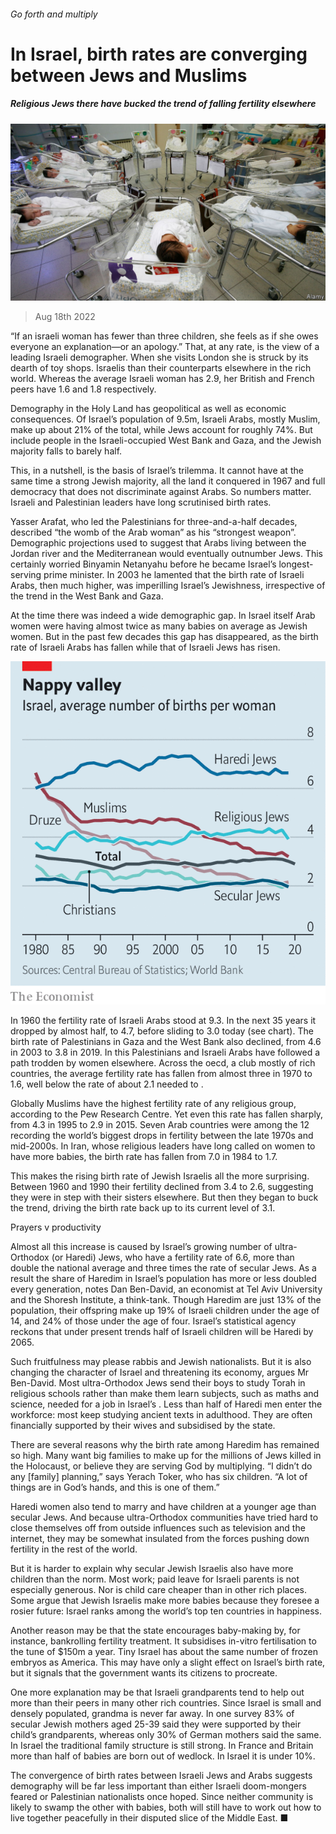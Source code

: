 ###### Go forth and multiply

# In Israel, birth rates are converging between Jews and Muslims 

##### Religious Jews there have bucked the trend of falling fertility elsewhere 

![image](images/20220820_MAP508.jpg) 

> Aug 18th 2022 

“If an israeli woman has fewer than three children, she feels as if she owes everyone an explanation—or an apology.” That, at any rate, is the view of a leading Israeli demographer. When she visits London she is struck by its dearth of toy shops. Israelis  than their counterparts elsewhere in the rich world. Whereas the average Israeli woman has 2.9, her British and French peers have 1.6 and 1.8 respectively. 

Demography in the Holy Land has geopolitical as well as economic consequences. Of Israel’s population of 9.5m, Israeli Arabs, mostly Muslim, make up about 21% of the total, while Jews account for roughly 74%. But include people in the Israeli-occupied West Bank and Gaza, and the Jewish majority falls to barely half. 

This, in a nutshell, is the basis of Israel’s trilemma. It cannot have at the same time a strong Jewish majority, all the land it conquered in 1967 and full democracy that does not discriminate against Arabs. So numbers matter. Israeli and Palestinian leaders have long scrutinised birth rates.

Yasser Arafat, who led the Palestinians for three-and-a-half decades, described “the womb of the Arab woman” as his “strongest weapon”. Demographic projections used to suggest that Arabs living between the Jordan river and the Mediterranean would eventually outnumber Jews. This certainly worried Binyamin Netanyahu before he became Israel’s longest-serving prime minister. In 2003 he lamented that the birth rate of Israeli Arabs, then much higher, was imperilling Israel’s Jewishness, irrespective of the trend in the West Bank and Gaza. 

At the time there was indeed a wide demographic gap. In Israel itself Arab women were having almost twice as many babies on average as Jewish women. But in the past few decades this gap has disappeared, as the birth rate of Israeli Arabs has fallen while that of Israeli Jews has risen.

![image](images/20220820_MAC405.png) 


In 1960 the fertility rate of Israeli Arabs stood at 9.3. In the next 35 years it dropped by almost half, to 4.7, before sliding to 3.0 today (see chart). The birth rate of Palestinians in Gaza and the West Bank also declined, from 4.6 in 2003 to 3.8 in 2019. In this Palestinians and Israeli Arabs have followed a path trodden by women elsewhere. Across the oecd, a club mostly of rich countries, the average fertility rate has fallen from almost three in 1970 to 1.6, well below the rate of about 2.1 needed to . 

Globally Muslims have the highest fertility rate of any religious group, according to the Pew Research Centre. Yet even this rate has fallen sharply, from 4.3 in 1995 to 2.9 in 2015. Seven Arab countries were among the 12 recording the world’s biggest drops in fertility between the late 1970s and mid-2000s. In Iran, whose religious leaders have long called on women to have more babies, the birth rate has fallen from 7.0 in 1984 to 1.7. 

This makes the rising birth rate of Jewish Israelis all the more surprising. Between 1960 and 1990 their fertility declined from 3.4 to 2.6, suggesting they were in step with their sisters elsewhere. But then they began to buck the trend, driving the birth rate back up to its current level of 3.1. 

Prayers v productivity

Almost all this increase is caused by Israel’s growing number of ultra-Orthodox (or Haredi) Jews, who have a fertility rate of 6.6, more than double the national average and three times the rate of secular Jews. As a result the share of Haredim in Israel’s population has more or less doubled every generation, notes Dan Ben-David, an economist at Tel Aviv University and the Shoresh Institute, a think-tank. Though Haredim are just 13% of the population, their offspring make up 19% of Israeli children under the age of 14, and 24% of those under the age of four. Israel’s statistical agency reckons that under present trends half of Israeli children will be Haredi by 2065. 

Such fruitfulness may please rabbis and Jewish nationalists. But it is also changing the character of Israel and threatening its economy, argues Mr Ben-David. Most ultra-Orthodox Jews send their boys to study Torah in religious schools rather than make them learn subjects, such as maths and science, needed for a job in Israel’s . Less than half of Haredi men enter the workforce: most keep studying ancient texts in adulthood. They are often financially supported by their wives and subsidised by the state. 

There are several reasons why the birth rate among Haredim has remained so high. Many want big families to make up for the millions of Jews killed in the Holocaust, or believe they are serving God by multiplying. “I didn’t do any [family] planning,” says Yerach Toker, who has six children. “A lot of things are in God’s hands, and this is one of them.”

Haredi women also tend to marry and have children at a younger age than secular Jews. And because ultra-Orthodox communities have tried hard to close themselves off from outside influences such as television and the internet, they may be somewhat insulated from the forces pushing down fertility in the rest of the world. 

But it is harder to explain why secular Jewish Israelis also have more children than the norm. Most work; paid leave for Israeli parents is not especially generous. Nor is child care cheaper than in other rich places. Some argue that Jewish Israelis make more babies because they foresee a rosier future: Israel ranks among the world’s top ten countries in happiness.

Another reason may be that the state encourages baby-making by, for instance, bankrolling fertility treatment. It subsidises in-vitro fertilisation to the tune of $150m a year. Tiny Israel has about the same number of frozen embryos as America. This may have only a slight effect on Israel’s birth rate, but it signals that the government wants its citizens to procreate. 

One more explanation may be that Israeli grandparents tend to help out more than their peers in many other rich countries. Since Israel is small and densely populated, grandma is never far away. In one survey 83% of secular Jewish mothers aged 25-39 said they were supported by their child’s grandparents, whereas only 30% of German mothers said the same. In Israel the traditional family structure is still strong. In France and Britain more than half of babies are born out of wedlock. In Israel it is under 10%. 

The convergence of birth rates between Israeli Jews and Arabs suggests demography will be far less important than either Israeli doom-mongers feared or Palestinian nationalists once hoped. Since neither community is likely to swamp the other with babies, both will still have to work out how to live together peacefully in their disputed slice of the Middle East. ■

